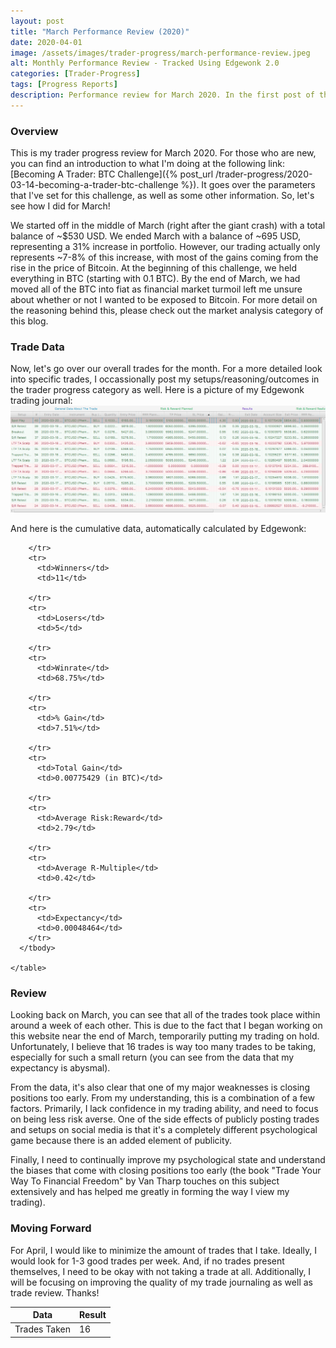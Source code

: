 ```yaml
---
layout: post
title: "March Performance Review (2020)"
date: 2020-04-01
image: /assets/images/trader-progress/march-performance-review.jpeg
alt: Monthly Performance Review - Tracked Using Edgewonk 2.0
categories: [Trader-Progress]
tags: [Progress Reports]
description: Performance review for March 2020. In the first post of this series, we go over some basic trade parameters, goal-setting, review techniques, and planning.
---
```


<h3>Overview</h3>
This is my trader progress review for March 2020. For those who are new, you can find an introduction to what I'm doing at the following link: [Becoming A Trader: BTC Challenge]({% post_url /trader-progress/2020-03-14-becoming-a-trader-btc-challenge %}). It goes over the parameters that I've set for this challenge, as well as some other information. So, let's see how I did for March!

We started off in the middle of March (right after the giant crash) with a total balance of ~$530 USD. We ended March with a balance of ~695 USD, representing a 31% increase in portfolio. However, our trading actually only represents ~7-8% of this increase, with most of the gains coming from the rise in the price of Bitcoin. At the beginning of this challenge, we held everything in BTC (starting with 0.1 BTC). By the end of March, we had moved all of the BTC into fiat as financial market turmoil left me unsure about whether or not I wanted to be exposed to Bitcoin. For more detail on the reasoning behind this, please check out the market analysis category of this blog.

<h3>Trade Data</h3>
Now, let's go over our overall trades for the month. For a more detailed look into specific trades, I occassionally post my setups/reasoning/outcomes in the trader progress category as well. Here is a picture of my Edgewonk trading journal:

<img src="/assets/images/trader-progress/march-edgewonk-journal.png" alt="Edgewonk March Journal" style="max-width:100%;" />

And here is the cumulative data, automatically calculated by Edgewonk:

  <table>
    <thead>
      <tr>
        <th>Data</th>
        <th>Result</th>
      </tr>
    </thead>
      <tbody>
        <tr>
          <td>Trades Taken</td>
          <td>16</td>

        </tr>
        <tr>
          <td>Winners</td>
          <td>11</td>

        </tr>
        <tr>
          <td>Losers</td>
          <td>5</td>

        </tr>
        <tr>
          <td>Winrate</td>
          <td>68.75%</td>

        </tr>
        <tr>
          <td>% Gain</td>
          <td>7.51%</td>

        </tr>
        <tr>
          <td>Total Gain</td>
          <td>0.00775429 (in BTC)</td>

        </tr>
        <tr>
          <td>Average Risk:Reward</td>
          <td>2.79</td>

        </tr>
        <tr>
          <td>Average R-Multiple</td>
          <td>0.42</td>

        </tr>
        <tr>
          <td>Expectancy</td>
          <td>0.00048464</td>
        </tr>
      </tbody>

    </table>

<h3>Review</h3>
Looking back on March, you can see that all of the trades took place within around a week of each other. This is due to the fact that I began working on this website near the end of March, temporarily putting my trading on hold. Unfortunately, I believe that 16 trades is way too many trades to be taking, especially for such a small return (you can see from the data that my expectancy is abysmal).

From the data, it's also clear that one of my major weaknesses is closing positions too early. From my understanding, this is a combination of a few factors. Primarily, I lack confidence in my trading ability, and need to focus on being less risk averse. One of the side effects of publicly posting trades and setups on social media is that it's a completely different psychological game because there is an added element of publicity.

Finally, I need to continually improve my psychological state and understand the biases that come with closing positions too early (the book "Trade Your Way To Financial Freedom" by Van Tharp touches on this subject extensively and has helped me greatly in forming the way I view my trading).

<h3>Moving Forward</h3>
For April, I would like to minimize the amount of trades that I take. Ideally, I would look for 1-3 good trades per week. And, if no trades present themselves, I need to be okay with not taking a trade at all. Additionally, I will be focusing on improving the quality of my trade journaling as well as trade review. Thanks!
